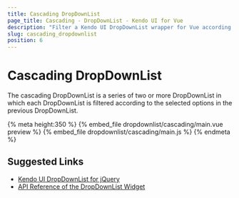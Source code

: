 ```yaml
---
title: Cascading DropDownList
page_title: Cascading - DropDownList - Kendo UI for Vue
description: "Filter a Kendo UI DropDownList wrapper for Vue according to the selection in another DropDownList."
slug: cascading_dropdownlist
position: 6
---
```


# Cascading DropDownList

The cascading DropDownList is a series of two or more DropDownList in which each DropDownList is filtered according to the selected options in the previous DropDownList.

{% meta height:350 %}
{% embed_file dropdownlist/cascading/main.vue preview %}
{% embed_file dropdownlist/cascading/main.js %}
{% endmeta %}

## Suggested Links

* [Kendo UI DropDownList for jQuery](https://docs.telerik.com/kendo-ui/controls/editors/dropdownlist/overview)
* [API Reference of the DropDownList Widget](https://docs.telerik.com/kendo-ui/api/javascript/ui/dropdownlist)
